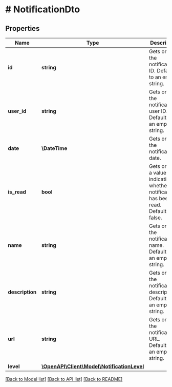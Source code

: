# # NotificationDto

## Properties

Name | Type | Description | Notes
------------ | ------------- | ------------- | -------------
**id** | **string** | Gets or sets the notification ID. Defaults to an empty string. | [optional]
**user_id** | **string** | Gets or sets the notification&#39;s user ID. Defaults to an empty string. | [optional]
**date** | **\DateTime** | Gets or sets the notification date. | [optional]
**is_read** | **bool** | Gets or sets a value indicating whether the notification has been read. Defaults to false. | [optional]
**name** | **string** | Gets or sets the notification&#39;s name. Defaults to an empty string. | [optional]
**description** | **string** | Gets or sets the notification&#39;s description. Defaults to an empty string. | [optional]
**url** | **string** | Gets or sets the notification&#39;s URL. Defaults to an empty string. | [optional]
**level** | [**\OpenAPI\Client\Model\NotificationLevel**](NotificationLevel.md) |  | [optional]

[[Back to Model list]](../../README.md#models) [[Back to API list]](../../README.md#endpoints) [[Back to README]](../../README.md)
